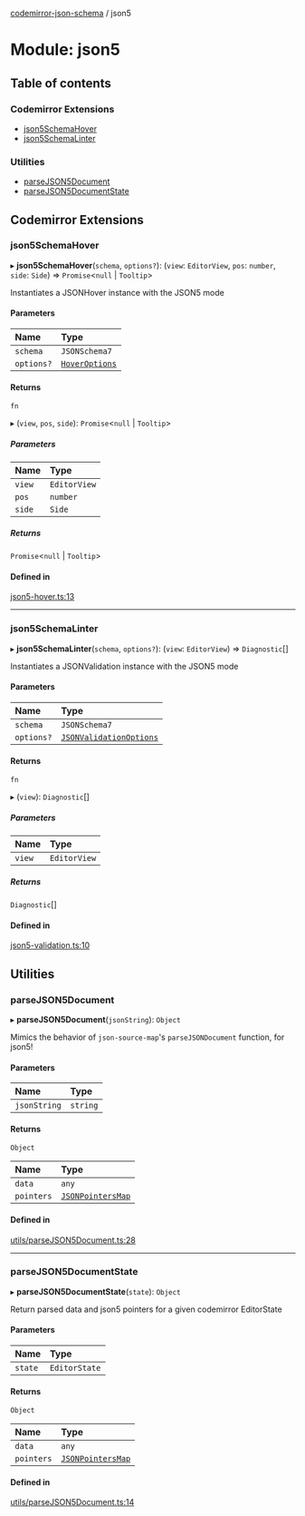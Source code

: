 [codemirror-json-schema](../README.md) / json5

# Module: json5

## Table of contents

### Codemirror Extensions

- [json5SchemaHover](json5.md#json5schemahover)
- [json5SchemaLinter](json5.md#json5schemalinter)

### Utilities

- [parseJSON5Document](json5.md#parsejson5document)
- [parseJSON5DocumentState](json5.md#parsejson5documentstate)

## Codemirror Extensions

### json5SchemaHover

▸ **json5SchemaHover**(`schema`, `options?`): (`view`: `EditorView`, `pos`: `number`, `side`: `Side`) => `Promise`<`null` \| `Tooltip`\>

Instantiates a JSONHover instance with the JSON5 mode

#### Parameters

| Name       | Type                                    |
| :--------- | :-------------------------------------- |
| `schema`   | `JSONSchema7`                           |
| `options?` | [`HoverOptions`](index.md#hoveroptions) |

#### Returns

`fn`

▸ (`view`, `pos`, `side`): `Promise`<`null` \| `Tooltip`\>

##### Parameters

| Name   | Type         |
| :----- | :----------- |
| `view` | `EditorView` |
| `pos`  | `number`     |
| `side` | `Side`       |

##### Returns

`Promise`<`null` \| `Tooltip`\>

#### Defined in

[json5-hover.ts:13](https://github.com/acao/codemirror-json-schema/blob/fc0708d/src/json5-hover.ts#L13)

---

### json5SchemaLinter

▸ **json5SchemaLinter**(`schema`, `options?`): (`view`: `EditorView`) => `Diagnostic`[]

Instantiates a JSONValidation instance with the JSON5 mode

#### Parameters

| Name       | Type                                                      |
| :--------- | :-------------------------------------------------------- |
| `schema`   | `JSONSchema7`                                             |
| `options?` | [`JSONValidationOptions`](index.md#jsonvalidationoptions) |

#### Returns

`fn`

▸ (`view`): `Diagnostic`[]

##### Parameters

| Name   | Type         |
| :----- | :----------- |
| `view` | `EditorView` |

##### Returns

`Diagnostic`[]

#### Defined in

[json5-validation.ts:10](https://github.com/acao/codemirror-json-schema/blob/fc0708d/src/json5-validation.ts#L10)

## Utilities

### parseJSON5Document

▸ **parseJSON5Document**(`jsonString`): `Object`

Mimics the behavior of `json-source-map`'s `parseJSONDocument` function, for json5!

#### Parameters

| Name         | Type     |
| :----------- | :------- |
| `jsonString` | `string` |

#### Returns

`Object`

| Name       | Type                                          |
| :--------- | :-------------------------------------------- |
| `data`     | `any`                                         |
| `pointers` | [`JSONPointersMap`](index.md#jsonpointersmap) |

#### Defined in

[utils/parseJSON5Document.ts:28](https://github.com/acao/codemirror-json-schema/blob/fc0708d/src/utils/parseJSON5Document.ts#L28)

---

### parseJSON5DocumentState

▸ **parseJSON5DocumentState**(`state`): `Object`

Return parsed data and json5 pointers for a given codemirror EditorState

#### Parameters

| Name    | Type          |
| :------ | :------------ |
| `state` | `EditorState` |

#### Returns

`Object`

| Name       | Type                                          |
| :--------- | :-------------------------------------------- |
| `data`     | `any`                                         |
| `pointers` | [`JSONPointersMap`](index.md#jsonpointersmap) |

#### Defined in

[utils/parseJSON5Document.ts:14](https://github.com/acao/codemirror-json-schema/blob/fc0708d/src/utils/parseJSON5Document.ts#L14)
